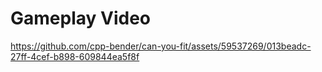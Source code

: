 # Gameplay Video
https://github.com/cpp-bender/can-you-fit/assets/59537269/013beadc-27ff-4cef-b898-609844ea5f8f
